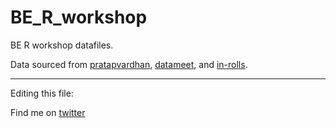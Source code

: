 # BE_R_workshop
BE R workshop datafiles. 

Data sourced from [pratapvardhan](https://github.com/pratapvardhan/rural-facilities-pmgsy), [datameet](https://github.com/datameet/Bihar-AC-Election-Report-Cards/tree/master/data/cleaned/khagaria/Khagaria-Alauli), and [in-rolls](https://github.com/in-rolls/bihar_2016_panchayat_elex/tree/master/data).


---
Editing this file: 

Find me on [twitter](twitter.com/saidbyarshad)
